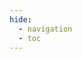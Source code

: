 ```yaml
---
hide:
  - navigation
  - toc
---
```


#

<swagger-ui src="{{ openapi_url }}"/>

<style>
  .md-content .md-typeset h1 {
      display: none;
  }
</style>
